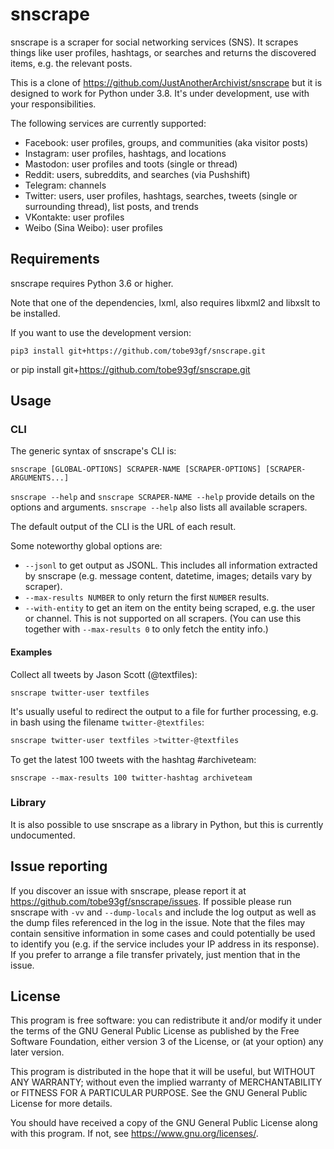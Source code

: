 # snscrape
snscrape is a scraper for social networking services (SNS). It scrapes things like user profiles, hashtags, or searches and returns the discovered items, e.g. the relevant posts.

This is a clone of https://github.com/JustAnotherArchivist/snscrape but it is designed to work for Python under 3.8. It's under development, use with your responsibilities.

The following services are currently supported:

* Facebook: user profiles, groups, and communities (aka visitor posts)
* Instagram: user profiles, hashtags, and locations
* Mastodon: user profiles and toots (single or thread)
* Reddit: users, subreddits, and searches (via Pushshift)
* Telegram: channels
* Twitter: users, user profiles, hashtags, searches, tweets (single or surrounding thread), list posts, and trends
* VKontakte: user profiles
* Weibo (Sina Weibo): user profiles

## Requirements
snscrape requires Python 3.6 or higher.

Note that one of the dependencies, lxml, also requires libxml2 and libxslt to be installed.

If you want to use the development version:

    pip3 install git+https://github.com/tobe93gf/snscrape.git
or
    pip install git+https://github.com/tobe93gf/snscrape.git

## Usage
### CLI
The generic syntax of snscrape's CLI is:

    snscrape [GLOBAL-OPTIONS] SCRAPER-NAME [SCRAPER-OPTIONS] [SCRAPER-ARGUMENTS...]

`snscrape --help` and `snscrape SCRAPER-NAME --help` provide details on the options and arguments. `snscrape --help` also lists all available scrapers.

The default output of the CLI is the URL of each result.

Some noteworthy global options are:

* `--jsonl` to get output as JSONL. This includes all information extracted by snscrape (e.g. message content, datetime, images; details vary by scraper).
* `--max-results NUMBER` to only return the first `NUMBER` results.
* `--with-entity` to get an item on the entity being scraped, e.g. the user or channel. This is not supported on all scrapers. (You can use this together with `--max-results 0` to only fetch the entity info.)

#### Examples
Collect all tweets by Jason Scott (@textfiles):

    snscrape twitter-user textfiles

It's usually useful to redirect the output to a file for further processing, e.g. in bash using the filename `twitter-@textfiles`:

```bash
snscrape twitter-user textfiles >twitter-@textfiles
```

To get the latest 100 tweets with the hashtag #archiveteam:

    snscrape --max-results 100 twitter-hashtag archiveteam

### Library
It is also possible to use snscrape as a library in Python, but this is currently undocumented.

## Issue reporting
If you discover an issue with snscrape, please report it at <https://github.com/tobe93gf/snscrape/issues>. If possible please run snscrape with `-vv` and `--dump-locals` and include the log output as well as the dump files referenced in the log in the issue. Note that the files may contain sensitive information in some cases and could potentially be used to identify you (e.g. if the service includes your IP address in its response). If you prefer to arrange a file transfer privately, just mention that in the issue.

## License
This program is free software: you can redistribute it and/or modify it under the terms of the GNU General Public License as published by the Free Software Foundation, either version 3 of the License, or (at your option) any later version.

This program is distributed in the hope that it will be useful, but WITHOUT ANY WARRANTY; without even the implied warranty of MERCHANTABILITY or FITNESS FOR A PARTICULAR PURPOSE.  See the GNU General Public License for more details.

You should have received a copy of the GNU General Public License along with this program.  If not, see <https://www.gnu.org/licenses/>.
